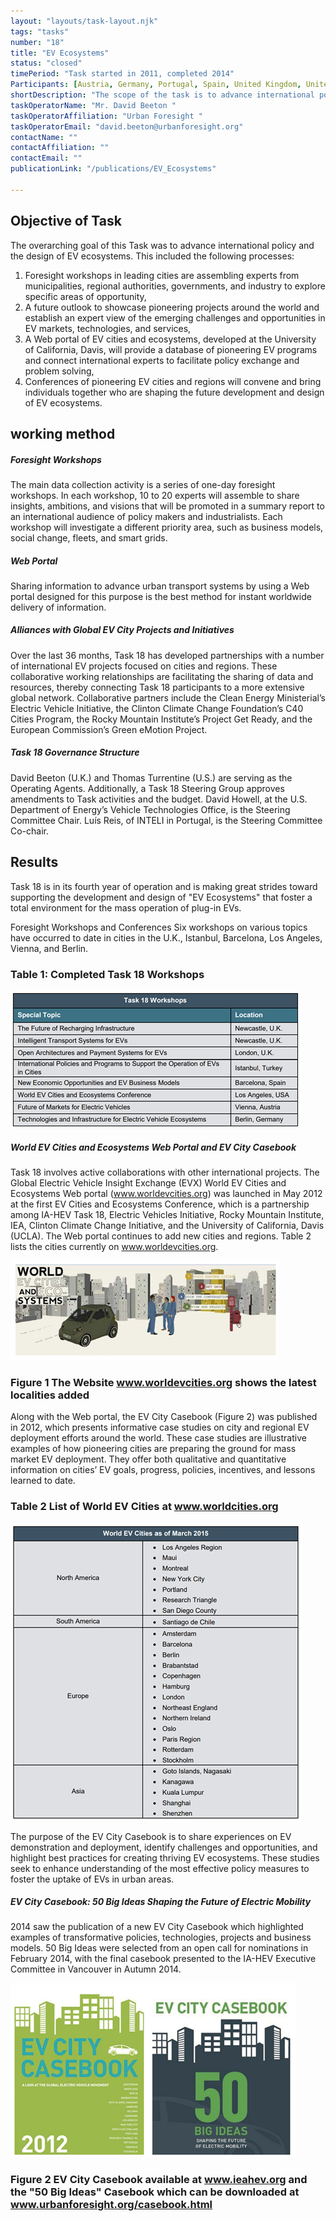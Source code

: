 ```yaml
---
layout: "layouts/task-layout.njk"
tags: "tasks"
number: "18"
title: "EV Ecosystems"
status: "closed"
timePeriod: "Task started in 2011, completed 2014"
Participants: [Austria, Germany, Portugal, Spain, United Kingdom, United States ]
shortDescription: "The scope of the task is to advance international policy and the design of EV ecosystems"
taskOperatorName: "Mr. David Beeton "
taskOperatorAffiliation: "Urban Foresight "
taskOperatorEmail: "david.beeton@urbanforesight.org"
contactName: ""
contactAffiliation: ""
contactEmail: ""
publicationLink: "/publications/EV_Ecosystems"

---
```


## Objective of Task
The overarching goal of this Task was to advance international policy and the design of EV ecosystems. This included the following processes:  

1. Foresight workshops in leading cities are assembling experts from municipalities, regional authorities, governments, and industry to explore specific areas of opportunity, 
2. A future outlook to showcase pioneering projects around the world and establish an expert view of the emerging challenges and opportunities in EV markets, technologies, and services, 
3. A Web portal of EV cities and ecosystems, developed at the University of California, Davis, will provide a database of pioneering EV programs and connect international experts to facilitate policy exchange and problem solving, 
4. Conferences of pioneering EV cities and regions will convene and bring individuals together who are shaping the future development and design of EV ecosystems. 

## working method

##### Foresight Workshops  
The main data collection activity is a series of one-day foresight workshops. In each workshop, 10 to 20 experts will assemble to share insights, ambitions, and visions that will be promoted in a summary report to an international audience of policy makers and industrialists. Each workshop will investigate a different priority area, such as business models, social change, fleets, and smart grids.  

##### Web Portal  
Sharing information to advance urban transport systems by using a Web portal designed for this purpose is the best method for instant worldwide delivery of information. 

##### Alliances with Global EV City Projects and Initiatives  

Over the last 36 months, Task 18 has developed partnerships with a number of international EV projects focused on cities and regions. These collaborative working relationships are facilitating the sharing of data and resources, thereby connecting Task 18 participants to a more extensive global network. Collaborative partners include the Clean Energy Ministerial’s Electric Vehicle Initiative, the Clinton Climate Change Foundation’s C40 Cities Program, the Rocky Mountain Institute’s Project Get Ready, and the European Commission’s Green eMotion Project. 

##### Task 18 Governance Structure  

David Beeton (U.K.) and Thomas Turrentine (U.S.) are serving as the Operating Agents. Additionally, a Task 18 Steering Group approves amendments to Task activities and the budget. David Howell, at the U.S. Department of Energy’s Vehicle Technologies Office, is the Steering Committee Chair. Luís Reis, of INTELI in Portugal, is the Steering Committee Co-chair. 

## Results
Task 18 is in its fourth year of operation and is making great strides toward supporting the development and design of "EV Ecosystems" that foster a total environment for the mass operation of plug-in EVs. 

Foresight Workshops and Conferences Six workshops on various topics have occurred to date in cities in the U.K., Istanbul, Barcelona, Los Angeles, Vienna, and Berlin.

### Table 1: Completed Task 18 Workshops
![Tux, the Linux mascot](/assets/images/task18_figure_one.png)

##### World EV Cities and Ecosystems Web Portal and EV City Casebook  

Task 18 involves active collaborations with other international projects. The Global Electric Vehicle Insight Exchange (EVX) World EV Cities and Ecosystems Web portal (www.worldevcities.org) was launched in May 2012 at the first EV Cities and Ecosystems Conference, which is a partnership among IA-HEV Task 18, Electric Vehicles Initiative, Rocky Mountain Institute, IEA, Clinton Climate Change Initiative, and the University of California, Davis (UCLA). The Web portal continues to add new cities and regions. Table 2 lists the cities currently on www.worldevcities.org.

![Tux, the Linux mascot](/assets/images/task18_figure_two.png)
### Figure 1 The Website www.worldevcities.org shows the latest localities added

Along with the Web portal, the EV City Casebook (Figure 2) was published in 2012, which presents informative case studies on city and regional EV deployment efforts around the world. These case studies are illustrative examples of how pioneering cities are preparing the ground for mass market EV deployment. They offer both qualitative and quantitative information on cities’ EV goals, progress, policies, incentives, and lessons learned to date.  

### Table 2 List of World EV Cities at www.worldcities.org
![Tux, the Linux mascot](/assets/images/task18_figure_three.png)

The purpose of the EV City Casebook is to share experiences on EV demonstration and deployment, identify challenges and opportunities, and highlight best practices for creating thriving EV ecosystems. These studies seek to enhance understanding of the most effective policy measures to foster the uptake of EVs in urban areas. 

##### EV City Casebook: 50 Big Ideas Shaping the Future of Electric Mobility  

2014 saw the publication of a new EV City Casebook which highlighted examples of transformative policies, technologies, projects and business models. 50 Big Ideas were selected from an open call for nominations in February 2014, with the final casebook presented to the IA-HEV Executive Committee in Vancouver in Autumn 2014.

![Tux, the Linux mascot](/assets/images/task18_figure_four.png)
### Figure 2 EV City Casebook available at www.ieahev.org and the "50 Big Ideas" Casebook which can be downloaded at www.urbanforesight.org/casebook.html